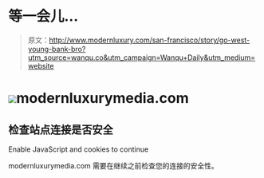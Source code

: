 # 等一会儿...

> 原文：<http://www.modernluxury.com/san-francisco/story/go-west-young-bank-bro?utm_source=wanqu.co&utm_campaign=Wanqu+Daily&utm_medium=website>

# ![](img/4b6d02f10a252f35d00339529e74fab6.png)modernluxurymedia.com

## 检查站点连接是否安全

<noscript>   <p class="heading-icon warning-icon"/>   Enable JavaScript and cookies to continue   </noscript>

modernluxurymedia.com 需要在继续之前检查您的连接的安全性。